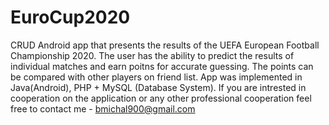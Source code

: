 # EuroCup2020
CRUD Android app that presents the results of the UEFA European Football Championship 2020. 
The user has the ability to predict the results of individual matches and earn poitns for accurate guessing. The points can be compared with other players on friend list. 
App was implemented in Java(Android), PHP + MySQL (Database System). 
If you are intrested in cooperation on the application or any other professional cooperation feel free to contact me - bmichal900@gmail.com
